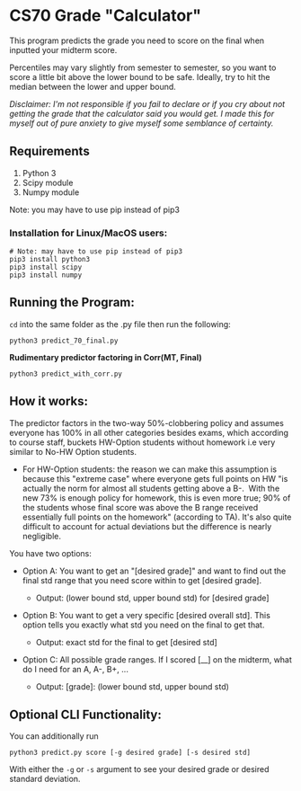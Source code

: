 # CS70 Grade "Calculator"
This program predicts the grade you need to score on the final when inputted your midterm score. 

Percentiles may vary slightly from semester to semester, so you want to score a little bit above the lower bound to be safe. Ideally, try to hit the median between the lower and upper bound.

*Disclaimer: I'm not responsible if you fail to declare or if you cry about not getting the grade that the calculator said you would get. I made this for myself out of pure anxiety to give myself some semblance of certainty.*

## Requirements
1. Python 3
2. Scipy module
3. Numpy module

Note: you may have to use pip instead of pip3

### Installation for Linux/MacOS users:
```
# Note: may have to use pip instead of pip3
pip3 install python3
pip3 install scipy
pip3 install numpy
```

## Running the Program:

`cd` into the same folder as the .py file then run the following: 
```
python3 predict_70_final.py
```

**Rudimentary predictor factoring in Corr(MT, Final)**
```
python3 predict_with_corr.py
```

## How it works:
The predictor factors in the two-way 50%-clobbering policy and assumes everyone has 100% in all other categories besides exams, which according to course staff, buckets HW-Option students without homework i.e very similar to No-HW Option students. 
* For HW-Option students: the reason we can make this assumption is because this "extreme case" where everyone gets full points on HW "is actually the norm for almost all students getting above a B-.  With the new 73% is enough policy for homework, this is even more true; 90% of the students whose final score was above the B range received essentially full points on the homework" (according to TA). It's also quite difficult to account for actual deviations but the difference is nearly negligible. 

You have two options:
* Option A: You want to get an "[desired grade]" and want to find out the final std range that you need score within to get [desired grade].
    * Output: (lower bound std, upper bound std) for [desired grade]

* Option B: You want to get a very specific [desired overall std]. This option tells you exactly what std you need on the final to get that. 
    * Output: exact std for the final to get [desired std]

* Option C: All possible grade ranges. If I scored [__] on the midterm, what do I need for an A, A-, B+, ...
    * Output: [grade]: (lower bound std, upper bound std)

## Optional CLI Functionality:
You can additionally run
```
python3 predict.py score [-g desired grade] [-s desired std]
```

With either the `-g` or `-s` argument to see your desired grade or desired standard deviation.
